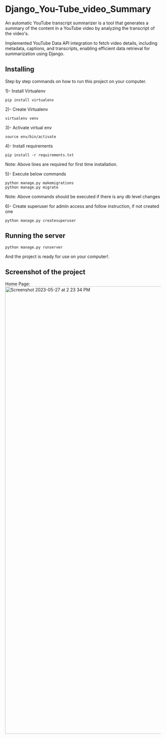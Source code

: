 # Django_You-Tube_video_Summary
An automatic YouTube transcript summarizer is a tool that generates a summary of  the content in a YouTube video by analyzing the transcript of the video's.

Implemented YouTube Data API integration to fetch video details, including metadata, captions, and transcripts, enabling efficient data retrieval for summarization using Django.

## Installing
Step by step commands on how to run this project on your computer.

1)- Install Virtualenv
```
pip install virtualenv
```
2)- Create Virtualenv
```
virtualenv venv
```
3)- Activate virtual env
```
source env/bin/activate
```
4)- Install requirements
```
pip install -r requirements.txt
```
Note: Above lines are required for first time installation.

5)- Execute below commands
```
python manage.py makemigrations
python manage.py migrate
```
Note: Above commands should be executed if there is any db level changes

6)- Create superuser for admin access and follow instruction, if not created one
```
python manage.py createsuperuser
```
## Running the server
```
python manage.py runserver
```
And the project is ready for use on your computer!.

## Screenshot of the project
Home Page:
<img width="1440" alt="Screenshot 2023-05-27 at 2 23 34 PM" src="https://github.com/Ajyrajput-2811/Django_Youtubevideo_Summary/assets/119350384/61838e2d-cbab-4b3e-8373-d06b3853c9ef">


